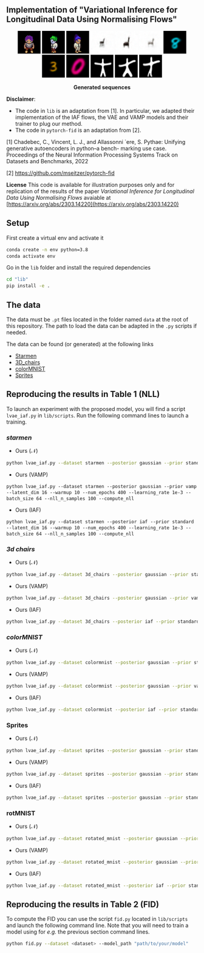 ## Implementation of "Variational Inference for Longitudinal Data Using Normalising Flows"


<p align="center">
    <a>
	    <img src='lib/plots/to_gif/sprites/case_20/movie.gif' width="60" 
     height="60"/>
	</a>
    <a>
	    <img src='lib/plots/to_gif/sprites/case_0/movie.gif' width="60" 
     height="60"/>
	</a>
    <a>
	    <img src='lib/plots/to_gif/sprites/case_23/movie.gif' width="60" 
     height="60"/>
	</a>
    <a>
	    <img src='lib/plots/to_gif/chairs/case_11/movie.gif' width="60" 
     height="60"/>
	</a>
    <a>
	    <img src='lib/plots/to_gif/chairs/case_31/movie.gif' width="60" 
     height="60"/>
	</a>
    <a>
	    <img src='lib/plots/to_gif/chairs/case_41/movie.gif' width="60" 
     height="60"/>
	</a>
     <a>
	    <img src='lib/plots/to_gif/color/case_8/movie.gif' width="60" 
     height="60"/>
	</a>
    <a>
	    <img src='lib/plots/to_gif/color/case_12/movie.gif' width="60" 
     height="60"/>
	</a>
    <a>
	    <img src='lib/plots/to_gif/color/case_36/movie.gif' width="60" 
     height="60"/>
    </a>
     <a>
	    <img src='lib/plots/to_gif/starmen/case_8/movie.gif' width="60" 
     height="60"/>
	</a>
    <a>
	    <img src='lib/plots/to_gif/starmen/case_12/movie.gif' width="60" 
     height="60"/>
	</a>
    <a>
	    <img src='lib/plots/to_gif/starmen/case_49/movie.gif' width="60" 
     height="60"/>
    </a>
</p>
<p align="center">
  <b>Generated sequences</b>
</p>
	

**Disclaimer**: 
- The code in `lib` is an adaptation from [1]. In particular, we adapted their implementation of the IAF flows, the VAE and VAMP models and their trainer to plug our method.
- The code in `pytorch-fid` is an adaptation from [2].

[1] Chadebec, C., Vincent, L. J., and Allassonni `ere, S. Pythae:
Unifying generative autoencoders in python–a bench-
marking use case. Proceedings of the Neural Information
Processing Systems Track on Datasets and Benchmarks,
2022

[2] https://github.com/mseitzer/pytorch-fid

**License**
This code is available for illustration purposes only and for replication of the results of the paper *Variational Inference for Longitudinal Data Using Normalising Flows* avaiable at [https://arxiv.org/abs/2303.14220](https://arxiv.org/abs/2303.14220)


## Setup

First create a virtual env and activate it 

```bash
conda create -n env python=3.8
conda activate env
```
Go in the `lib` folder and install the required dependencies

```bash
cd "lib"
pip install -e .
```

## The data
The data must be `.pt` files located in the folder named `data` at the root of this repository. The path to load the data can be adapted in the `.py` scripts if needed.

The data can be found (or generated) at the following links

- [Starmen](https://zenodo.org/record/5081988#.ZB_8ONJBxkg)
- [3D_chairs](https://www.di.ens.fr/willow/research/seeing3Dchairs/)
- [colorMNIST](https://github.com/akandykeller/TopographicVAE)
- [Sprites](https://github.com/YingzhenLi/Sprites)

## Reproducing the results in Table 1 (NLL)

To launch an experiment with the proposed model, you will find a script `lvae_iaf.py` in `lib/scripts`. Run the following command lines to launch a training.


### *starmen*

- Ours ($\mathcal{N}$)
```bash
python lvae_iaf.py --dataset starmen --posterior gaussian --prior standard --latent_dim 16 --warmup 10 --num_epochs 400 --learning_rate 1e-3 --batch_size 64 --nll_n_samples 100 --compute_nll
```
- Ours (VAMP)
```
python lvae_iaf.py --dataset starmen --posterior gaussian --prior vamp --latent_dim 16 --warmup 10 --num_epochs 400 --learning_rate 1e-3 --batch_size 64 --nll_n_samples 100 --compute_nll
```
- Ours (IAF)
```
python lvae_iaf.py --dataset starmen --posterior iaf --prior standard --latent_dim 16 --warmup 10 --num_epochs 400 --learning_rate 1e-3 --batch_size 64 --nll_n_samples 100 --compute_nll
```

### *3d chairs*

- Ours ($\mathcal{N}$)
```bash
python lvae_iaf.py --dataset 3d_chairs --posterior gaussian --prior standard --latent_dim 32 --warmup 10 --num_epochs 400 --learning_rate 1e-3 --batch_size 64 --nll_n_samples 100 --beta 0.5 --compute_nll
```
- Ours (VAMP)
```bash
python lvae_iaf.py --dataset 3d_chairs --posterior gaussian --prior vamp --latent_dim 32 --warmup 10 --num_epochs 400 --learning_rate 1e-3 --batch_size 64 --nll_n_samples 100 --beta 0.5 --compute_nll
```
- Ours (IAF)
```bash
python lvae_iaf.py --dataset 3d_chairs --posterior iaf --prior standard --latent_dim 32 --warmup 10 --num_epochs 400 --learning_rate 1e-3 --batch_size 64 --nll_n_samples 100 --beta 0.5 --compute_nll
```

### *colorMNIST*

- Ours ($\mathcal{N}$)
```bash
python lvae_iaf.py --dataset colormnist --posterior gaussian --prior standard --latent_dim 16 --warmup 10 --num_epochs 250 --learning_rate 1e-3 --batch_size 128 --nll_n_samples 100 --beta 0.5 --compute_nll
```
- Ours (VAMP)
```bash
python lvae_iaf.py --dataset colormnist --posterior gaussian --prior vamp --latent_dim 16 --warmup 10 --num_epochs 250 --learning_rate 1e-3 --batch_size 128 --nll_n_samples 100 --beta 0.5 --compute_nll
```
- Ours (IAF)
```bash
python lvae_iaf.py --dataset colormnist --posterior iaf --prior standard --latent_dim 16 --warmup 10 --num_epochs 250 --learning_rate 1e-3 --batch_size 128 --nll_n_samples 100 --beta 0.5 --compute_nll
```

### Sprites

- Ours ($\mathcal{N}$)
```bash
python lvae_iaf.py --dataset sprites --posterior gaussian --prior standard --latent_dim 16 --warmup 10  --num_epochs 200 --learning_rate 1e-3 --batch_size 64 --nll_n_samples 100 --compute_nll
```
- Ours (VAMP)
```bash
python lvae_iaf.py --dataset sprites --posterior gaussian --prior standard --latent_dim 16 --warmup 10  --num_epochs 200 --learning_rate 1e-3 --batch_size 64 --nll_n_samples 100 --compute_nll
```
- Ours (IAF)
```bash
python lvae_iaf.py --dataset sprites --posterior gaussian --prior standard --latent_dim 16 --warmup 10  --num_epochs 200 --learning_rate 1e-3 --batch_size 64 --nll_n_samples 100 --compute_nll
```

### rotMNIST

- Ours ($\mathcal{N}$)
```bash
python lvae_iaf.py --dataset rotated_mnist --posterior gaussian --prior standard --latent_dim 16 --warmup 10 --num_epochs 200 --learning_rate 1e-3 --batch_size 128  --nll_n_samples 100--compute_nll
```
- Ours (VAMP)
```bash
python lvae_iaf.py --dataset rotated_mnist --posterior gaussian --prior vamp --latent_dim 16 --warmup 10 --num_epochs 200 --learning_rate 1e-3 --batch_size 128  --nll_n_samples 100--compute_nll
```
- Ours (IAF)
```bash
python lvae_iaf.py --dataset rotated_mnist --posterior iaf --prior standard --latent_dim 16 --warmup 10 --num_epochs 200 --learning_rate 1e-3 --batch_size 128  --nll_n_samples 100--compute_nll
```

## Reproducing the results in Table 2 (FID)

To compute the FID you can use the script `fid.py` located in `lib/scripts` and launch the following command line. Note that you will need to train a model using for *e.g.* the previous section command lines.

```bash
python fid.py --dataset <dataset> --model_path "path/to/your/model"
```

